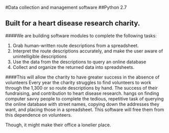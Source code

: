 #Data collection and management software 
##Python 2.7 
## Built for a heart disease research charity.

####We are building software modules to complete the following tasks:
1. Grab human-written route descriptions from a spreadsheet. 
2. Interpret the route descriptions accurately, and make the user aware of unintelligible descriptions
3. Use the data from the descriptions to query an online database
4. Collect and organize the returned data into spreadsheets.

####This will allow the charity to have greater success in the absence of volunteers
Every year the charity struggles to find volunteers to work through the 1,300 or so route descriptions by hand. 
The success of their fundraising, and contribution to heart disease research. hangs on finding computer savvy people to complete the tedious, repetitive task of querying the online database with street names, copying down the addresses they want, and placing those in a spreadsheet.
This software will free them from this dependence on volunteers.

Though, it might make their office a lonelier place.
